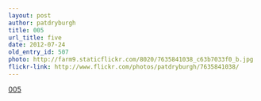 ```yaml
---
layout: post
author: patdryburgh
title: 005
url_title: five
date: 2012-07-24
old_entry_id: 507
photo: http://farm9.staticflickr.com/8020/7635841038_c63b7033f0_b.jpg
flickr-link: http://www.flickr.com/photos/patdryburgh/7635841038/
---
```


[005](http://www.flickr.com/photos/patdryburgh/7635841038/)